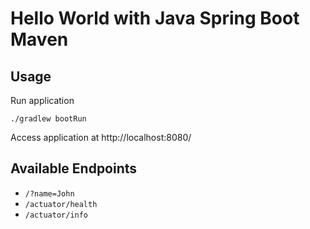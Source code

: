 # Hello World with Java Spring Boot Maven

## Usage

Run application

```
./gradlew bootRun
```

Access application at http://localhost:8080/

## Available Endpoints

* `/?name=John`
* `/actuator/health`
* `/actuator/info`